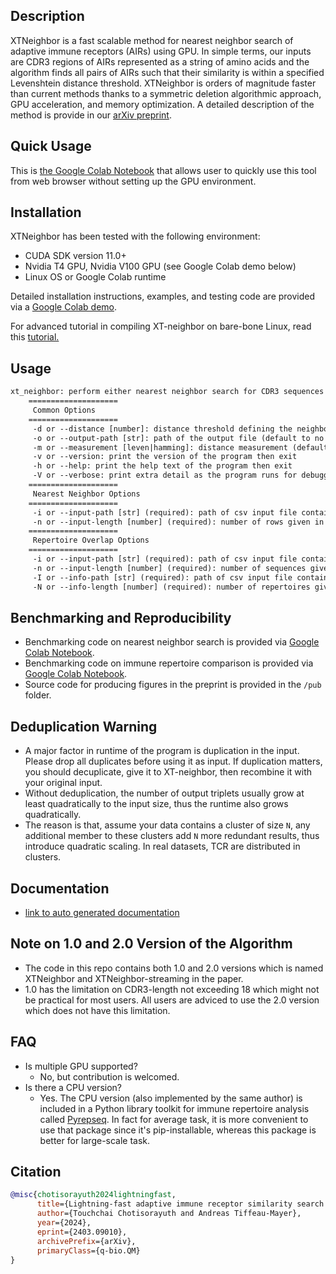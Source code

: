 ## Description

XTNeighbor is a fast scalable method for nearest neighbor search of adaptive immune receptors (AIRs) using GPU. In simple terms, our inputs are CDR3 regions of AIRs represented as a string of amino acids and the algorithm finds all pairs of AIRs such that their similarity is within a specified Levenshtein distance threshold. XTNeighbor is orders of magnitude faster than current methods thanks to a symmetric deletion algorithmic approach, GPU acceleration, and memory optimization. A detailed description of the method is provide in our [arXiv preprint](https://doi.org/10.48550/arXiv.2403.09010).

## Quick Usage

This is [the Google Colab Notebook](https://colab.research.google.com/drive/1JbRLtRrmUv9zZollSfT9xp6WqOy7LB7q) that allows user to quickly use this tool from web browser without setting up the GPU environment.

## Installation

XTNeighbor has been tested with the following environment:
- CUDA SDK version 11.0+
- Nvidia T4 GPU, Nvidia V100 GPU (see Google Colab demo below)
- Linux OS or Google Colab runtime

Detailed installation instructions, examples, and testing code are provided via a [Google Colab demo](https://colab.research.google.com/drive/1UrTLHNcW0XAp_6jL2ys1FVNutaoJOX9K).

For advanced tutorial in compiling XT-neighbor on bare-bone Linux, read this [tutorial.](https://github.com/heartnetkung/XT-neighbor/wiki/Bare%E2%80%90Bone-Installation-on-Linux)

## Usage

```txt
xt_neighbor: perform either nearest neighbor search for CDR3 sequences or immune repertoire overlap using GPU-based xt_neighbor algorithm.
	====================
	 Common Options
	====================
	 -d or --distance [number]: distance threshold defining the neighbor (default to 1)
	 -o or --output-path [str]: path of the output file (default to no output)
	 -m or --measurement [leven|hamming]: distance measurement (default to leven)
	 -v or --version: print the version of the program then exit
	 -h or --help: print the help text of the program then exit
	 -V or --verbose: print extra detail as the program runs for debugging purpose
	====================
	 Nearest Neighbor Options
	====================
	 -i or --input-path [str] (required): path of csv input file containing exactly 1 column: CDR3 amino acid sequences
	 -n or --input-length [number] (required): number of rows given in the input file
	====================
	 Repertoire Overlap Options
	====================
	 -i or --input-path [str] (required): path of csv input file containing exactly 2 columns: CDR3 amino acid sequences and their frequency. Note that the sequences are assumed to be unique
	 -n or --input-length [number] (required): number of sequences given in the input file
	 -I or --info-path [str] (required): path of csv input file containing exactly 1 column: repertoire sizes. Note that the order of input sequence must be sorted according to this repertoire info
	 -N or --info-length [number] (required): number of repertoires given in the info file
```

## Benchmarking and Reproducibility
- Benchmarking code on nearest neighbor search is provided via [Google Colab Notebook](https://colab.research.google.com/drive/1j-DO11k2NQPlNJF966BNjRKhHPY94sJJ).
- Benchmarking code on immune repertoire comparison is provided via [Google Colab Notebook](https://colab.research.google.com/drive/19Qh1cgw-Zgs2aWQRIV-WkbzdGJBi0zGg).
- Source code for producing figures in the preprint is provided in the `/pub` folder.

## Deduplication Warning
- A major factor in runtime of the program is duplication in the input. Please drop all duplicates before using it as input. If duplication matters, you should decuplicate, give it to XT-neighbor, then recombine it with your original input.
- Without deduplication, the number of output triplets usually grow at least quadratically to the input size, thus the runtime also grows quadratically.
- The reason is that, assume your data contains a cluster of size `N`, any additional member to these clusters add `N` more redundant results, thus introduce quadratic scaling. In real datasets, TCR are distributed in clusters.

## Documentation
- [link to auto generated documentation](https://heartnetkung.github.io/XT-neighbor/files.html)

## Note on 1.0 and 2.0 Version of the Algorithm
- The code in this repo contains both 1.0 and 2.0 versions which is named XTNeighbor and XTNeighbor-streaming in the paper.
- 1.0 has the limitation on CDR3-length not exceeding 18 which might not be practical for most users. All users are adviced to use the 2.0 version which does not have this limitation.

## FAQ
- Is multiple GPU supported?
  - No, but contribution is welcomed.
- Is there a CPU version?
  - Yes. The CPU version (also implemented by the same author) is included in a Python library toolkit for immune repertoire analysis called [Pyrepseq](https://github.com/andim/pyrepseq). In fact for average task, it is more convenient to use that package since it's pip-installable, whereas this package is better for large-scale task.

## Citation
```bibtex
@misc{chotisorayuth2024lightningfast,
      title={Lightning-fast adaptive immune receptor similarity search by symmetric deletion lookup}, 
      author={Touchchai Chotisorayuth and Andreas Tiffeau-Mayer},
      year={2024},
      eprint={2403.09010},
      archivePrefix={arXiv},
      primaryClass={q-bio.QM}
}
```
